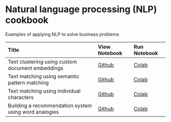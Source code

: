 Natural language processing (NLP) cookbook
======

Examples of applying NLP to solve business problems

| Title | View Notebook | Run Notebook |  
|:-------|:------| :------|
| Text clustering using custom document embeddings | [Github](clustering_text_with_embeddings.ipynb) | [Colab](https://githubtocolab.com/brianspiering/nlp-cookbook/blob/main/clustering_text_with_embeddings.ipynb) |
| Text matching using semantic pattern matching | [Github](matching_text_with_embeddings.ipynb) | [Colab](https://githubtocolab.com/brianspiering/nlp-cookbook/blob/main/matching_text_with_embeddings.ipynb) |
| Text matching using individual characters | [Github](matching_text_with_fuzzy_characters.ipynb) | [Colab](https://githubtocolab.com/brianspiering/nlp-cookbook/blob/main/matching_text_with_fuzzy_characters.ipynb) |
| Building a recommendation system using word analogies | [Github](building_a_data_product_with_word_analogies.ipynb) | [Colab](https://githubtocolab.com/brianspiering/nlp-cookbook/blob/main/building_a_data_product_with_word_analogies.ipynb) |
